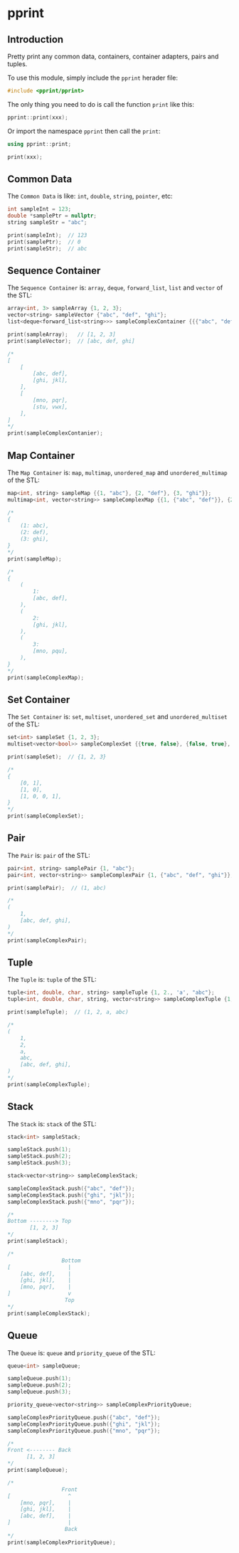 # pprint

## Introduction

Pretty print any common data, containers, container adapters, pairs and tuples.

To use this module, simply include the ```pprint``` herader file:

``` Cpp
#include <pprint/pprint>
```

The only thing you need to do is call the function ```print``` like this:

``` Cpp
pprint::print(xxx);
```

Or import the namespace ```pprint``` then call the ```print```:

``` Cpp
using pprint::print;

print(xxx);
```

## Common Data

The ```Common Data``` is like: ```int```, ```double```, ```string```, ```pointer```, etc:

``` Cpp
int sampleInt = 123;
double *samplePtr = nullptr;
string sampleStr = "abc";

print(sampleInt);  // 123
print(samplePtr);  // 0
print(sampleStr);  // abc
```

## Sequence Container

The ```Sequence Container``` is: ```array```, ```deque```, ```forward_list```, ```list``` and ```vector``` of the STL:

``` Cpp
array<int, 3> sampleArray {1, 2, 3};
vector<string> sampleVector {"abc", "def", "ghi"};
list<deque<forward_list<string>>> sampleComplexContainer {{{"abc", "def"}, {"ghi", "jkl"}}, {{"mno", "pqr"}, {"stu", "vwx"}}};

print(sampleArray);   // [1, 2, 3]
print(sampleVector);  // [abc, def, ghi]

/*
[
    [
        [abc, def],
        [ghi, jkl],
    ],
    [
        [mno, pqr],
        [stu, vwx],
    ],
]
*/
print(sampleComplexContanier);
```

## Map Container

The ```Map Container``` is: ```map```, ```multimap```, ```unordered_map``` and ```unordered_multimap``` of the STL:

``` Cpp
map<int, string> sampleMap {{1, "abc"}, {2, "def"}, {3, "ghi"}};
multimap<int, vector<string>> sampleComplexMap {{1, {"abc", "def"}}, {2, {"ghi", "jkl"}}, {3, {"mno", "pqu"}}};

/*
{
    (1: abc),
    (2: def),
    (3: ghi),
}
*/
print(sampleMap);

/*
{
    (
        1:
        [abc, def],
    ),
    (
        2:
        [ghi, jkl],
    ),
    (
        3:
        [mno, pqu],
    ),
}
*/
print(sampleComplexMap);
```

## Set Container

The ```Set Container``` is: ```set```, ```multiset```, ```unordered_set``` and ```unordered_multiset``` of the STL:

``` Cpp
set<int> sampleSet {1, 2, 3};
multiset<vector<bool>> sampleComplexSet {{true, false}, {false, true}, {true, false, false, true}};

print(sampleSet);  // {1, 2, 3}

/*
{
    [0, 1],
    [1, 0],
    [1, 0, 0, 1],
}
*/
print(sampleComplexSet);
```

## Pair

The ```Pair``` is: ```pair``` of the STL:

``` Cpp
pair<int, string> samplePair {1, "abc"};
pair<int, vector<string>> sampleComplexPair {1, {"abc", "def", "ghi"}};

print(samplePair);  // (1, abc)

/*
(
    1,
    [abc, def, ghi],
)
*/
print(sampleComplexPair);
```

## Tuple

The ```Tuple``` is: ```tuple``` of the STL:

``` Cpp
tuple<int, double, char, string> sampleTuple {1, 2., 'a', "abc"};
tuple<int, double, char, string, vector<string>> sampleComplexTuple {1, 2., 'a', "abc", {"abc", "def", "ghi"}};

print(sampleTuple);  // (1, 2, a, abc)

/*
(
    1,
    2,
    a,
    abc,
    [abc, def, ghi],
)
*/
print(sampleComplexTuple);
```

## Stack

The ```Stack``` is: ```stack``` of the STL:

``` Cpp
stack<int> sampleStack;

sampleStack.push(1);
sampleStack.push(2);
sampleStack.push(3);

stack<vector<string>> sampleComplexStack;

sampleComplexStack.push({"abc", "def"});
sampleComplexStack.push({"ghi", "jkl"});
sampleComplexStack.push({"mno", "pqr"});

/*
Bottom --------> Top
       [1, 2, 3]
*/
print(sampleStack);

/*
                 Bottom
[                  |
    [abc, def],    |
    [ghi, jkl],    |
    [mno, pqr],    |
]                  v
                  Top
*/
print(sampleComplexStack);
```

## Queue

The ```Queue``` is: ```queue``` and ```priority_queue``` of the STL:

``` Cpp
queue<int> sampleQueue;

sampleQueue.push(1);
sampleQueue.push(2);
sampleQueue.push(3);

priority_queue<vector<string>> sampleComplexPriorityQueue;

sampleComplexPriorityQueue.push({"abc", "def"});
sampleComplexPriorityQueue.push({"ghi", "jkl"});
sampleComplexPriorityQueue.push({"mno", "pqr"});

/*
Front <-------- Back
      [1, 2, 3]
*/
print(sampleQueue);

/*
                 Front
[                  ^
    [mno, pqr],    |
    [ghi, jkl],    |
    [abc, def],    |
]                  |
                  Back
*/
print(sampleComplexPriorityQueue);
```
